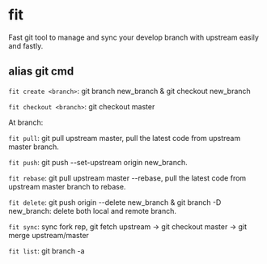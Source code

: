 # fit
Fast git tool to manage and sync your develop branch with upstream easily and fastly.

## alias git cmd

`fit create <branch>`: git branch new_branch & git checkout new_branch

`fit checkout <branch>`: git checkout master

At branch:

`fit pull`: git pull upstream master, pull the latest code from upstream master branch.

`fit push`: git push --set-upstream origin new_branch.

`fit rebase`: git pull upstream master --rebase, pull the latest code from upstream master branch to rebase.

`fit delete`: git push origin --delete new_branch & git branch -D new_branch: delete both local and remote branch.

`fit sync`: sync fork rep, git fetch upstream -> git checkout master -> git merge upstream/master

`fit list`: git branch -a
